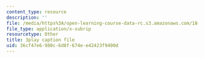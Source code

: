 ```yaml
---
content_type: resource
description: ''
file: /media/https%3A/open-learning-course-data-rc.s3.amazonaws.com/18-404j-theory-of-computation-fall-2020/36cf47e6980c6d8f674ee42423f9490d_m9eHViDPAJQ.srt
file_type: application/x-subrip
resourcetype: Other
title: 3play caption file
uid: 36cf47e6-980c-6d8f-674e-e42423f9490d
---
```

